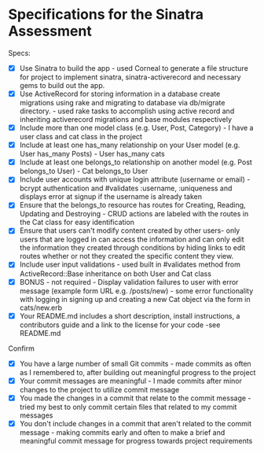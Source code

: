 # Specifications for the Sinatra Assessment

Specs:
- [x] Use Sinatra to build the app - used Corneal to generate a file structure for project to implement sinatra, sinatra-activerecord and necessary gems to build out the app.
- [x] Use ActiveRecord for storing information in a database create migrations using rake and migrating to database via db/migrate directory. - used rake tasks to accomplish using active record and inheriting activerecord migrations and base modules respectively
- [x] Include more than one model class (e.g. User, Post, Category) - I have a user class and cat class in the project
- [x] Include at least one has_many relationship on your User model (e.g. User has_many Posts) - User has_many cats 
- [x] Include at least one belongs_to relationship on another model (e.g. Post belongs_to User) - Cat belongs_to User
- [x] Include user accounts with unique login attribute (username or email) - bcrypt authentication and #validates :username, :uniqueness and displays error at signup if the username is already taken
- [x] Ensure that the belongs_to resource has routes for Creating, Reading, Updating and Destroying - CRUD actions are labeled with the routes in the Cat class for easy identification
- [x] Ensure that users can't modify content created by other users- only users that are logged in can access the information and can only edit the information they created through conditions by hiding links to edit routes whether or not they created the specific content they view.
- [x] Include user input validations - used built in #validates method from ActiveRecord::Base inheritance on both User and Cat class
- [x] BONUS - not required - Display validation failures to user with error message (example form URL e.g. /posts/new) - some error functionality with logging in signing up and creating a new Cat object via the form in cats/new.erb
- [x] Your README.md includes a short description, install instructions, a contributors guide and a link to the license for your code -see README.md

Confirm
- [x] You have a large number of small Git commits - made commits as often as I remembered to, after building out meaningful progress to the project
- [x] Your commit messages are meaningful - I made commits after minor changes to the project to utilize commit message 
- [x] You made the changes in a commit that relate to the commit message - tried my best to only commit certain files that related to my commit messages
- [x] You don't include changes in a commit that aren't related to the commit message - making commits early and often to make a brief and meaningful commit message for progress towards project requirements